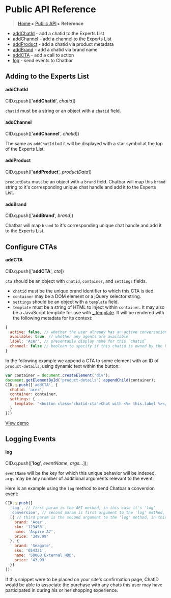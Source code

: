 Public API Reference
====================

> [Home](index.md) ▸ [Public API](index.md#Public_API) ▸ **Reference**

* [addChatId](public-api-reference.md#addChatId) - add a chatid to the Experts List
* [addChannel](public-api-reference.md#addChannel) - add a channel to the Experts List
* [addProduct](public-api-reference.md#addProduct) - add a chatid via product metadata
* [addBrand](public-api-reference.md#addBrand) - add a chatid via brand name
* [addCTA](public-api-reference.md#addCTA) - add a call to action
* [log](public-api-reference.md#log) - send events to Chatbar

Adding to the Experts List
--------------------------

#### addChatId

CID.q.push(['**addChatId**', *chatid*])

`chatid` must be a string or an object with a `chatid` field.

#### addChannel

CID.q.push(['**addChannel**', *chatid*])

The same as `addChatId` but it will be displayed with a star symbol at the top of the
Experts List.

#### addProduct

CID.q.push(['**addProduct**', *productData*])

`productData` must be an object with a `brand` field. Chatbar will map this `brand` string
to it's corresponding unique chat handle and add it to the Experts List.

#### addBrand

CID.q.push(['**addBrand**', *brand*])

Chatbar will map `brand` to it's corresponding unique chat handle and add it to the Experts
List.

Configure CTAs
--------------

#### addCTA

CID.q.push(['**addCTA**', *cta*])

`cta` should be an object with `chatid`, `container`, and `settings` fields.

* `chatid` must be the unique brand identifier to which this CTA is tied.
* `container` may be a DOM element or a jQuery selector string.
* `settings` should be an object with a `template` field.
* `template` must be a string of HTML to inject within `container`. It may also be a
JavaScript template for use with [_.template](http://underscorejs.org/#template). It
will be rendered with the following metadata for its context:

```javascript
{
  active: false, // whether the user already has an active conversation with this `chatid`
  available: true, // whether any agents are available
  label: 'Acer', // presentable display name for this `chatid`
  channel: false // boolean to specify if this chatid is owned by the hosting channel
}
```

In the following example we append a CTA to some element with an ID of `product-details`,
using dynamic text within the button:

```javascript
var container = document.createElement('div');
document.getElementById('product-details').appendChild(container);
CID.q.push(['addCTA', {
  chatid: 'acer',
  container: container,
  settings: {
    template: "<button class='chatid-cta'>Chat with <%= this.label %></button>"
  }
}])
```

[View demo](https://s3.amazonaws.com/chatid-mojo/g/context/docs-cta/index.html)

Logging Events
--------------

#### log

CID.q.push(['**log**', *eventName*, *args...*]);

`eventName` will be the key for which this unique behavior will be indexed. `args` may be
any number of additional arguments relevant to the event.

Here is an example using the `log` method to send Chatbar a conversion event:

```javascript
CID.q.push([
  'log', // first param is the API method, in this case it's 'log'
  'conversion', // second param is first argument to the 'log' method, in this case it's 'conversion'
  [{ // third param is the second argument to the 'log' method, in this case it's an array of product objects that were purchased
    brand: 'Acer',
    sku: '123456',
    name: 'Aspire A7',
    price: '349.99'
  }, {
    brand: 'Seagate',
    sku: '654321',
    name: '500GB External HDD',
    price: '43.99'
  }]
]);
```

If this snippet were to be placed on your site's confirmation page, ChatID would be able to associate the purchase with any chats this user may have participated in during his or her shopping experience.
